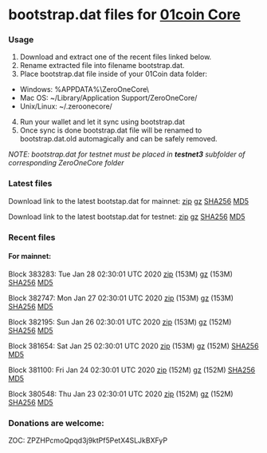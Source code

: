 # bootstrap.dat files for [01coin Core](https://01coin.io)

### Usage

1. Download and extract one of the recent files linked below.
2. Rename extracted file into filename bootstrap.dat.
3. Place bootstrap.dat file inside of your 01Coin data folder:
 - Windows: %APPDATA%\ZeroOneCore\
 - Mac OS: ~/Library/Application Support/ZeroOneCore/
 - Unix/Linux: ~/.zeroonecore/
4. Run your wallet and let it sync using bootstrap.dat
5. Once sync is done bootstrap.dat file will be renamed to bootstrap.dat.old automagically and can be safely removed.

_NOTE: bootstrap.dat for testnet must be placed in **testnet3** subfolder of corresponding ZeroOneCore folder_

### Latest files
Download link to the latest bootstap.dat for mainnet: [zip](https://files.01coin.io/mainnet/bootstrap.dat.zip) [gz](https://files.01coin.io/mainnet/bootstrap.dat.tar.gz) [SHA256](https://files.01coin.io/mainnet/sha256.txt) [MD5](https://files.01coin.io/mainnet/md5.txt)

Download link to the latest bootstap.dat for testnet: [zip](https://files.01coin.io/testnet/bootstrap.dat.zip) [gz](https://files.01coin.io/testnet/bootstrap.dat.tar.gz) [SHA256](https://files.01coin.io/testnet/sha256.txt) [MD5](https://files.01coin.io/testnet/md5.txt)

### Recent files

#### For mainnet:

Block 383283: Tue Jan 28 02:30:01 UTC 2020 [zip](https://files.01coin.io/mainnet/2020-01-28/bootstrap.dat.zip) (153M) [gz](https://files.01coin.io/mainnet/2020-01-28/bootstrap.dat.tar.gz) (153M) [SHA256](https://files.01coin.io/mainnet/2020-01-28/sha256.txt) [MD5](https://files.01coin.io/mainnet/2020-01-28/md5.txt)

Block 382747: Mon Jan 27 02:30:01 UTC 2020 [zip](https://files.01coin.io/mainnet/2020-01-27/bootstrap.dat.zip) (153M) [gz](https://files.01coin.io/mainnet/2020-01-27/bootstrap.dat.tar.gz) (153M) [SHA256](https://files.01coin.io/mainnet/2020-01-27/sha256.txt) [MD5](https://files.01coin.io/mainnet/2020-01-27/md5.txt)

Block 382195: Sun Jan 26 02:30:01 UTC 2020 [zip](https://files.01coin.io/mainnet/2020-01-26/bootstrap.dat.zip) (153M) [gz](https://files.01coin.io/mainnet/2020-01-26/bootstrap.dat.tar.gz) (152M) [SHA256](https://files.01coin.io/mainnet/2020-01-26/sha256.txt) [MD5](https://files.01coin.io/mainnet/2020-01-26/md5.txt)

Block 381654: Sat Jan 25 02:30:01 UTC 2020 [zip](https://files.01coin.io/mainnet/2020-01-25/bootstrap.dat.zip) (153M) [gz](https://files.01coin.io/mainnet/2020-01-25/bootstrap.dat.tar.gz) (152M) [SHA256](https://files.01coin.io/mainnet/2020-01-25/sha256.txt) [MD5](https://files.01coin.io/mainnet/2020-01-25/md5.txt)

Block 381100: Fri Jan 24 02:30:01 UTC 2020 [zip](https://files.01coin.io/mainnet/2020-01-24/bootstrap.dat.zip) (152M) [gz](https://files.01coin.io/mainnet/2020-01-24/bootstrap.dat.tar.gz) (152M) [SHA256](https://files.01coin.io/mainnet/2020-01-24/sha256.txt) [MD5](https://files.01coin.io/mainnet/2020-01-24/md5.txt)

Block 380548: Thu Jan 23 02:30:01 UTC 2020 [zip](https://files.01coin.io/mainnet/2020-01-23/bootstrap.dat.zip) (152M) [gz](https://files.01coin.io/mainnet/2020-01-23/bootstrap.dat.tar.gz) (152M) [SHA256](https://files.01coin.io/mainnet/2020-01-23/sha256.txt) [MD5](https://files.01coin.io/mainnet/2020-01-23/md5.txt)


### Donations are welcome:

ZOC: ZPZHPcmoQpqd3j9ktPf5PetX4SLJkBXFyP
